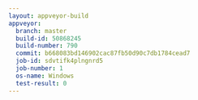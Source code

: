 ```yaml
---
layout: appveyor-build
appveyor:
  branch: master
  build-id: 50868245
  build-number: 790
  commit: b668083bd146902cac87fb50d90c7db1784cead7
  job-id: sdvtifk4plngnrd5
  job-number: 1
  os-name: Windows
  test-result: 0
---
```

